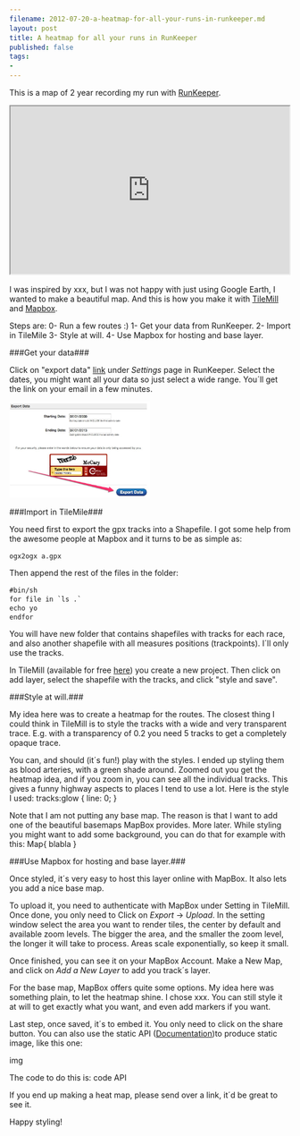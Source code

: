 ```yaml
---
filename: 2012-07-20-a-heatmap-for-all-your-runs-in-runkeeper.md
layout: post
title: A heatmap for all your runs in RunKeeper
published: false 
tags:
- 
---
```

This is a map of 2 year recording my run with
[RunKeeper](www.runkeeper.com).
<iframe width='500' height='300' frameBorder='1px'
src='http://a.tiles.mapbox.com/v3/gai.map-ticb4ks9.html#14/38.913/-77.046'></iframe>

I was inspired by xxx, but I was not happy with just using Google Earth,
  I wanted to make a beautiful map. And this is how you make it with
  [TileMill](http://www.tilemill.com) and [Mapbox](www.mapbox.com).
  <!--more-->

  Steps are:
  0- Run a few routes :)
  1- Get your data from RunKeeper.
  2- Import in TileMile
  3- Style at will.
  4- Use Mapbox for hosting and base layer.


###Get your data###

  Click on "export data" [link](http://runkeeper.com/exportDataForm) under *Settings* page in RunKeeper. Select the dates, you might want all your data so just select a wide range. You´ll get the link on your email in a few minutes.


  <img src="/media/runkeeper-export.jpg" width="50%">

###Import in TileMile###

You need first to export the gpx tracks into a Shapefile. I got some
help from the awesome people at Mapbox and it turns to be as simple as:

    ogx2ogx a.gpx

Then append the rest of the files in the folder:

    #bin/sh
    for file in `ls .`
    echo yo
    endfor

You will have new folder that contains shapefiles with tracks for each
race, and also another shapefile with all measures positions
(trackpoints). I´ll only use the tracks.

In TileMill (available for free [here](#)) you create a new project.
Then click on add layer, select the shapefile with the tracks, and click
"style and save".

###Style at will.###

My idea here was to create a heatmap for the routes. The closest thing I
could think in TileMill is to style the tracks with a wide and very
transparent trace. E.g. with a transparency of 0.2 you need 5 tracks to
get a completely opaque trace.

You can, and should (it´s fun!) play with the styles. I ended up styling
them as blood arteries, with a green shade around. Zoomed out you get
the heatmap idea, and if you zoom in, you can see all the individual
tracks. This gives a funny highway aspects to places I tend to use a
lot. Here is the style I used:
    tracks:glow {
    line: 0;
    }

Note that I am not putting any base map. The reason is that I want to
add one of the beautiful basemaps MapBox provides. More later. While
styling you might want to add some background, you can do that for
example with this:
    Map{
    blabla
  }

###Use Mapbox for hosting and base layer.###

Once styled, it´s very easy to host this layer online with MapBox. It
also lets you add a nice base map.

To upload it, you need to authenticate with MapBox under Setting in
TileMill. Once done, you only need to Click on *Export* -> *Upload*. In the setting window select the area you want to
render tiles, the center by default and available zoom levels. The
bigger the area, and the smaller the zoom level, the longer it will take
to process. Areas scale exponentially, so keep it small.

Once finished, you can see it on your MapBox Account. Make a New Map,
and click on *Add a New Layer* to add you track´s layer.

For the base map, MapBox offers quite some options. My idea here was
something plain, to let the heatmap shine. I chose xxx. You can still
style it at will to get exactly what you want, and even add markers if
you want.


Last step, once saved, it´s to embed it. You only need to click on the
share button. You can also use the static API ([Documentation](#))to produce static image,
like this one:

img

The code to do this is: 
     code API



If you end up making a heat map, please send over a link,
it´d be great to see it.

Happy styling!
